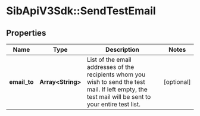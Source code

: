 # SibApiV3Sdk::SendTestEmail

## Properties
Name | Type | Description | Notes
------------ | ------------- | ------------- | -------------
**email_to** | **Array&lt;String&gt;** | List of the email addresses of the recipients whom you wish to send the test mail. If left empty, the test mail will be sent to your entire test list. | [optional] 


